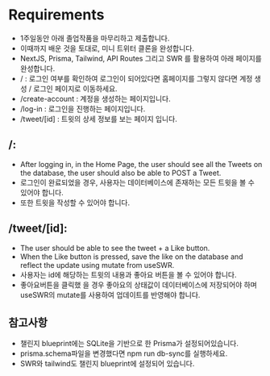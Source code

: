 # Requirements

-   1주일동안 아래 졸업작품을 마무리하고 제출합니다.
-   이때까지 배운 것을 토대로, 미니 트위터 클론을 완성합니다.
-   NextJS, Prisma, Tailwind, API Routes 그리고 SWR 를 활용하여 아래 페이지를 완성합니다.
-   / : 로그인 여부를 확인하여 로그인이 되어있다면 홈페이지를 그렇지 않다면 계정 생성 / 로그인 페이지로 이동하세요.
-   /create-account : 계정을 생성하는 페이지입니다.
-   /log-in : 로그인을 진행하는 페이지입니다.
-   /tweet/[id] : 트윗의 상세 정보를 보는 페이지 입니다.

## /:

-   After logging in, in the Home Page, the user should see all the Tweets on the database, the user should also be able to POST a Tweet.
-   로그인이 완료되었을 경우, 사용자는 데이터베이스에 존재하는 모든 트윗을 볼 수 있어야 합니다.
-   또한 트윗을 작성할 수 있어야 합니다.

## /tweet/[id]:

-   The user should be able to see the tweet + a Like button.
-   When the Like button is pressed, save the like on the database and reflect the update using mutate from useSWR.
-   사용자는 id에 해당하는 트윗의 내용과 좋아요 버튼을 볼 수 있어야 합니다.
-   좋아요버튼을 클릭했 을 경우 좋아요의 상태값이 데이터베이스에 저장되어야 하며 useSWR의 mutate를 사용하여 업데이트를 반영해야 합니다.

## 참고사항

-   챌린지 blueprint에는 SQLite을 기반으로 한 Prisma가 설정되어있습니다.
-   prisma.schema파일을 변경했다면 npm run db-sync를 실행하세요.
-   SWR와 tailwind도 챌린지 blueprint에 설정되어 있습니다.
